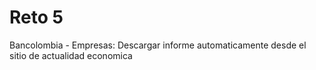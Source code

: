 # Reto 5

Bancolombia - Empresas: Descargar informe automaticamente desde el sitio de actualidad economica